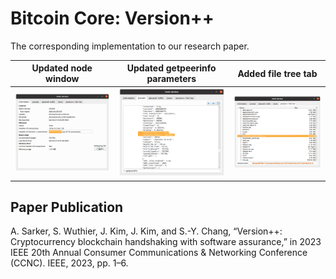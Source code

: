 Bitcoin Core: Version++
=====================================

The corresponding implementation to our research paper.

Updated node window             |  Updated getpeerinfo parameters    |  Added file tree tab
:------------------------------:|:----------------------------------:|:------------------------------:
<img src='screenshot1.png' width='100%' />  |  <img src='screenshot2.png' width='100%' />  |  <img src='screenshot3.png' width='100%' />

## Paper Publication
A. Sarker, S. Wuthier, J. Kim, J. Kim, and S.-Y. Chang, “Version++: Cryptocurrency blockchain handshaking with software assurance,” in 2023 IEEE 20th Annual Consumer Communications & Networking Conference (CCNC). IEEE, 2023, pp. 1–6.
